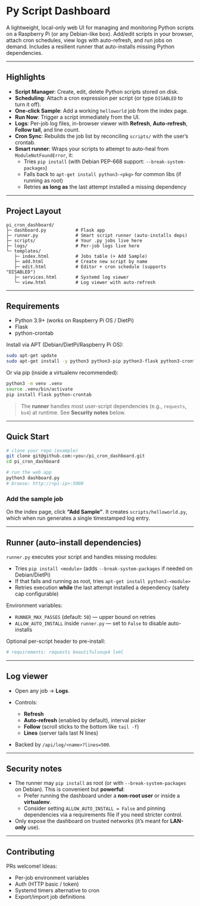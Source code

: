 # Py Script Dashboard

A lightweight, local-only web UI for managing and monitoring Python scripts on a Raspberry Pi (or any Debian-like box). Add/edit scripts in your browser, attach cron schedules, view logs with auto-refresh, and run jobs on demand. Includes a resilient runner that auto-installs missing Python dependencies.

---

## Highlights

* **Script Manager**: Create, edit, delete Python scripts stored on disk.
* **Scheduling**: Attach a cron expression per script (or type `DISABLED` to turn it off).
* **One-click Sample**: Add a working `helloworld` job from the index page.
* **Run Now**: Trigger a script immediately from the UI.
* **Logs**: Per-job log files, in-browser viewer with **Refresh**, **Auto-refresh**, **Follow tail**, and line count.
* **Cron Sync**: Rebuilds the job list by reconciling `scripts/` with the user’s crontab.
* **Smart runner**: Wraps your scripts to attempt to auto-heal from `ModuleNotFoundError`, it:
  * Tries `pip install` (with Debian PEP-668 support: `--break-system-packages`)
  * Falls back to `apt-get install python3-<pkg>` for common libs (if running as root)
  * Retries **as long as** the last attempt installed a missing dependency

---

## Project Layout

```
pi_cron_dashboard/
├─ dashboard.py           # Flask app
├─ runner.py              # Smart script runner (auto-installs deps)
├─ scripts/               # Your .py jobs live here
├─ logs/                  # Per-job logs live here
└─ templates/
   ├─ index.html          # Jobs table (+ Add Sample)
   ├─ add.html            # Create new script by name
   ├─ edit.html           # Editor + cron schedule (supports "DISABLED")
   ├─ services.html       # Systemd log viewer
   └─ view.html           # Log viewer with auto-refresh
```

---

## Requirements

* Python 3.9+ (works on Raspberry Pi OS / DietPi)
* Flask
* python-crontab

Install via APT (Debian/DietPi/Raspberry Pi OS):

```bash
sudo apt-get update
sudo apt-get install -y python3 python3-pip python3-flask python3-crontab python3-pytz
```

Or via pip (inside a virtualenv recommended):

```bash
python3 -m venv .venv
source .venv/bin/activate
pip install Flask python-crontab
```

> The **runner** handles most user-script dependencies (e.g., `requests`, `bs4`) at runtime. See **Security notes** below.

---

## Quick Start

```bash
# clone your repo (example)
git clone git@github.com:<you>/pi_cron_dashboard.git
cd pi_cron_dashboard

# run the web app
python3 dashboard.py
# browse: http://<pi-ip>:5000
```

### Add the sample job

On the index page, click **“Add Sample”**.
It creates `scripts/helloworld.py`, which when run generates a single timestamped log entry.

---

## Runner (auto-install dependencies)

`runner.py` executes your script and handles missing modules:

* Tries `pip install <module>` (adds `--break-system-packages` if needed on Debian/DietPi)
* If that fails and running as root, tries `apt-get install python3-<module>`
* Retries execution **while** the last attempt installed a dependency (safety cap configurable)

Environment variables:

* `RUNNER_MAX_PASSES` (default: `50`) — upper bound on retries
* `ALLOW_AUTO_INSTALL` inside `runner.py` — set to `False` to disable auto-installs

Optional per-script header to pre-install:

```python
# requirements: requests beautifulsoup4 lxml
```

---

## Log viewer

* Open any job → **Logs**.
* Controls:

  * **Refresh**
  * **Auto-refresh** (enabled by default), interval picker
  * **Follow** (scroll sticks to the bottom like `tail -f`)
  * **Lines** (server tails last N lines)
* Backed by `/api/log/<name>?lines=500`.

---

## Security notes

* The runner may `pip install` as root (or with `--break-system-packages` on Debian). This is convenient but **powerful**:
  * Prefer running the dashboard under a **non-root user** or inside a **virtualenv**.
  * Consider setting `ALLOW_AUTO_INSTALL = False` and pinning dependencies via a requirements file if you need stricter control.
* Only expose the dashboard on trusted networks (it’s meant for **LAN-only** use).

---

## Contributing

PRs welcome! Ideas:

* Per-job environment variables
* Auth (HTTP basic / token)
* Systemd timers alternative to cron
* Export/import job definitions

